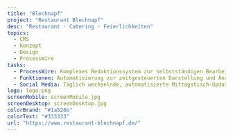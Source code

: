```yaml
--- 
title: "Blechnapf"
project: "Restaurant Blechnapf"
desc: "Restaurant · Catering · Feierlichkeiten"
topics: 
  - CMS
  - Konzept
  - Design
  - ProcessWire
tasks:
  - ProcessWire: Komplexes Redaktionssystem zur selbstständigen Bearbeitung und Erweiterung von Angeboten
  - Funktionen: Automatisierung zur zeitgesteuerten Darstellung und Änderung von Angeboten und Hinweisen
  - Social Media: Täglich wechselnde, automatisierte Mittagstisch-Updates auf Facebook und Twitter
logo: logo.png
screenMobile: screenMobile.jpg
screenDesktop: screenDesktop.jpg
colorBrand: "#1a526b"
colorText: "#333333"
url: "https://www.restaurant-blechnapf.de/"
--- 
```

